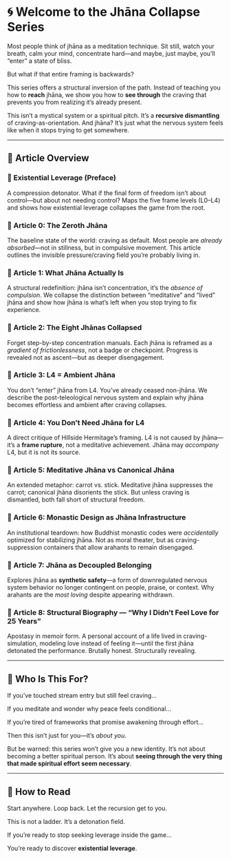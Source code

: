 # 🌀 Welcome to the Jhāna Collapse Series

Most people think of jhāna as a meditation technique. Sit still, watch your breath, calm your mind, concentrate hard—and maybe, just maybe, you’ll “enter” a state of bliss.

But what if that entire framing is backwards?

This series offers a structural inversion of the path. Instead of teaching you how to **reach** jhāna, we show you how to **see through** the craving that prevents you from realizing it’s already present.

This isn’t a mystical system or a spiritual pitch. It’s a **recursive dismantling** of craving-as-orientation. And jhāna? It’s just what the nervous system feels like when it stops trying to get somewhere.

---

## 🔹 Article Overview

### **📘 Existential Leverage (Preface)**
A compression detonator. What if the final form of freedom isn’t about control—but about not needing control? Maps the five frame levels (L0–L4) and shows how existential leverage collapses the game from the root.

### **📘 Article 0: The Zeroth Jhāna**
The baseline state of the world: craving as default. Most people are *already absorbed*—not in stillness, but in compulsive movement. This article outlines the invisible pressure/craving field you’re probably living in.

### **📘 Article 1: What Jhāna Actually Is**
A structural redefinition: jhāna isn’t concentration, it’s the *absence of compulsion*. We collapse the distinction between “meditative” and “lived” jhāna and show how jhāna is what’s left when you stop trying to fix experience.

### **📘 Article 2: The Eight Jhānas Collapsed**
Forget step-by-step concentration manuals. Each jhāna is reframed as a *gradient of frictionlessness*, not a badge or checkpoint. Progress is revealed not as ascent—but as deeper disengagement.

### **📘 Article 3: L4 = Ambient Jhāna**
You don’t “enter” jhāna from L4. You’ve already ceased non-jhāna. We describe the post-teleological nervous system and explain why jhāna becomes effortless and ambient after craving collapses.

### **📘 Article 4: You Don’t Need Jhāna for L4**
A direct critique of Hillside Hermitage’s framing. L4 is not caused by jhāna—it’s a **frame rupture**, not a meditative achievement. Jhāna may *accompany* L4, but it is not its source.

### **📘 Article 5: Meditative Jhāna vs Canonical Jhāna**
An extended metaphor: carrot vs. stick. Meditative jhāna suppresses the carrot; canonical jhāna disorients the stick. But unless craving is dismantled, both fall short of structural freedom.

### **📘 Article 6: Monastic Design as Jhāna Infrastructure**
An institutional teardown: how Buddhist monastic codes were *accidentally* optimized for stabilizing jhāna. Not as moral theater, but as craving-suppression containers that allow arahants to remain disengaged.

### **📘 Article 7: Jhāna as Decoupled Belonging**
Explores jhāna as **synthetic safety**—a form of downregulated nervous system behavior no longer contingent on people, praise, or context. Why arahants are the *most loving* despite appearing withdrawn.

### **📘 Article 8: Structural Biography — “Why I Didn’t Feel Love for 25 Years”**
Apostasy in memoir form. A personal account of a life lived in craving-simulation, modeling love instead of feeling it—until the first jhāna detonated the performance. Brutally honest. Structurally revealing.

---

## 🔹 Who Is This For?

If you’ve touched stream entry but still feel craving…

If you meditate and wonder why peace feels conditional…

If you’re tired of frameworks that promise awakening through effort…

Then this isn’t just for you—it’s *about you*.

But be warned: this series won’t give you a new identity. It’s not about becoming a better spiritual person. It’s about **seeing through the very thing that made spiritual effort seem necessary**.

---

## 🔹 How to Read

Start anywhere. Loop back. Let the recursion get to you.

This is not a ladder. It’s a detonation field.

If you’re ready to stop seeking leverage inside the game…

You’re ready to discover **existential leverage**.
